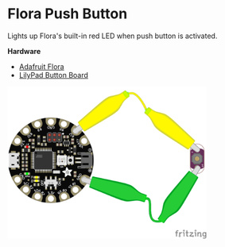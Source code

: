 # Flora Push Button

Lights up Flora's built-in red LED when push button is activated.

**Hardware**
- [Adafruit Flora](https://www.adafruit.com/product/659)
- [LilyPad Button Board](https://www.sparkfun.com/products/8776)

<img src="./flora_pushbutton_bb.png?raw=true" width="400" alt="circuit diagram">
